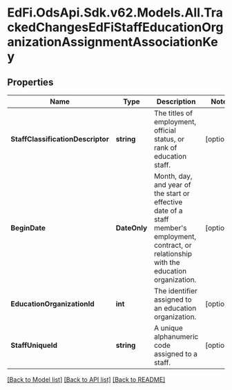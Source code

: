 # EdFi.OdsApi.Sdk.v62.Models.All.TrackedChangesEdFiStaffEducationOrganizationAssignmentAssociationKey

## Properties

Name | Type | Description | Notes
------------ | ------------- | ------------- | -------------
**StaffClassificationDescriptor** | **string** | The titles of employment, official status, or rank of education staff. | [optional] 
**BeginDate** | **DateOnly** | Month, day, and year of the start or effective date of a staff member&#39;s employment, contract, or relationship with the education organization. | [optional] 
**EducationOrganizationId** | **int** | The identifier assigned to an education organization. | [optional] 
**StaffUniqueId** | **string** | A unique alphanumeric code assigned to a staff. | [optional] 

[[Back to Model list]](../README.md#documentation-for-models) [[Back to API list]](../README.md#documentation-for-api-endpoints) [[Back to README]](../README.md)

